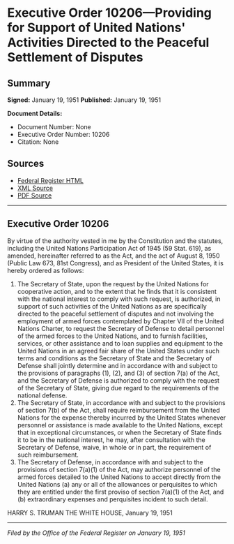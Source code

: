 # Executive Order 10206—Providing for Support of United Nations' Activities Directed to the Peaceful Settlement of Disputes

## Summary

**Signed:** January 19, 1951
**Published:** January 19, 1951

**Document Details:**
- Document Number: None
- Executive Order Number: 10206
- Citation: None

## Sources
- [Federal Register HTML](https://www.presidency.ucsb.edu/documents/executive-order-10206-providing-for-support-united-nations-activities-directed-the)
- [XML Source](None)
- [PDF Source](None)

---

## Executive Order 10206

By virtue of the authority vested in me by the Constitution and the statutes, including the United Nations Participation Act of 1945 (59 Stat. 619), as amended, hereinafter referred to as the Act, and the act of August 8, 1950 (Public Law 673, 81st Congress), and as President of the United States, it is hereby ordered as follows:
1. The Secretary of State, upon the request by the United Nations for cooperative action, and to the extent that he finds that it is consistent with the national interest to comply with such request, is authorized, in support of such activities of the United Nations as are specifically directed to the peaceful settlement of disputes and not involving the employment of armed forces contemplated by Chapter VII of the United Nations Charter, to request the Secretary of Defense to detail personnel of the armed forces to the United Nations, and to furnish facilities, services, or other assistance and to loan supplies and equipment to the United Nations in an agreed fair share of the United States under such terms and conditions as the Secretary of State and the Secretary of Defense shall jointly determine and in accordance with and subject to the provisions of paragraphs (1), (2), and (3) of section 7(a) of the Act, and the Secretary of Defense is authorized to comply with the request of the Secretary of State, giving due regard to the requirements of the national defense.
2. The Secretary of State, in accordance with and subject to the provisions of section 7(b) of the Act, shall require reimbursement from the United Nations for the expense thereby incurred by the United States whenever personnel or assistance is made available to the United Nations, except that in exceptional circumstances, or when the Secretary of State finds it to be in the national interest, he may, after consultation with the Secretary of Defense, waive, in whole or in part, the requirement of such reimbursement.
3. The Secretary of Defense, in accordance with and subject to the provisions of section 7(a)(1) of the Act, may authorize personnel of the armed forces detailed to the United Nations to accept directly from the United Nations (a) any or all of the allowances or perquisites to which they are entitled under the first proviso of section 7(a)(1) of the Act, and (b) extraordinary expenses and perquisites incident to such detail.

HARRY S. TRUMAN
THE WHITE HOUSE,
January 19, 1951

---

*Filed by the Office of the Federal Register on January 19, 1951*
